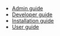 - [Admin guide](AdminGuide/)
- [Developer guide](DeveloperGuide/)
- [Installation guide](InstallationGuide/)
- [User guide](UserGuide/)


